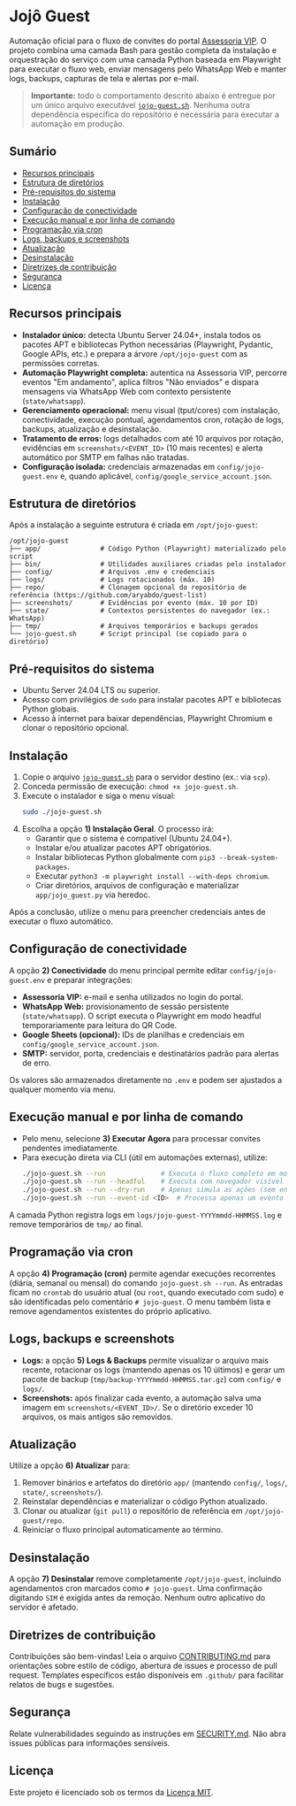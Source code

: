 # Jojô Guest

Automação oficial para o fluxo de convites do portal [Assessoria VIP](https://assessoriavip.com.br). O projeto combina uma camada Bash para gestão completa da instalação e orquestração do serviço com uma camada Python baseada em Playwright para executar o fluxo web, enviar mensagens pelo WhatsApp Web e manter logs, backups, capturas de tela e alertas por e-mail.

> **Importante:** todo o comportamento descrito abaixo é entregue por um único arquivo executável [`jojo-guest.sh`](./jojo-guest.sh). Nenhuma outra dependência específica do repositório é necessária para executar a automação em produção.

## Sumário
- [Recursos principais](#recursos-principais)
- [Estrutura de diretórios](#estrutura-de-diretórios)
- [Pré-requisitos do sistema](#pré-requisitos-do-sistema)
- [Instalação](#instalação)
- [Configuração de conectividade](#configuração-de-conectividade)
- [Execução manual e por linha de comando](#execução-manual-e-por-linha-de-comando)
- [Programação via cron](#programação-via-cron)
- [Logs, backups e screenshots](#logs-backups-e-screenshots)
- [Atualização](#atualização)
- [Desinstalação](#desinstalação)
- [Diretrizes de contribuição](#diretrizes-de-contribuição)
- [Segurança](#segurança)
- [Licença](#licença)

## Recursos principais
- **Instalador único:** detecta Ubuntu Server 24.04+, instala todos os pacotes APT e bibliotecas Python necessárias (Playwright, Pydantic, Google APIs, etc.) e prepara a árvore `/opt/jojo-guest` com as permissões corretas.
- **Automação Playwright completa:** autentica na Assessoria VIP, percorre eventos "Em andamento", aplica filtros "Não enviados" e dispara mensagens via WhatsApp Web com contexto persistente (`state/whatsapp`).
- **Gerenciamento operacional:** menu visual (tput/cores) com instalação, conectividade, execução pontual, agendamentos cron, rotação de logs, backups, atualização e desinstalação.
- **Tratamento de erros:** logs detalhados com até 10 arquivos por rotação, evidências em `screenshots/<EVENT_ID>` (10 mais recentes) e alerta automático por SMTP em falhas não tratadas.
- **Configuração isolada:** credenciais armazenadas em `config/jojo-guest.env` e, quando aplicável, `config/google_service_account.json`.

## Estrutura de diretórios
Após a instalação a seguinte estrutura é criada em `/opt/jojo-guest`:

```
/opt/jojo-guest
├── app/               # Código Python (Playwright) materializado pelo script
├── bin/               # Utilidades auxiliares criadas pelo instalador
├── config/            # Arquivos .env e credenciais
├── logs/              # Logs rotacionados (máx. 10)
├── repo/              # Clonagem opcional do repositório de referência (https://github.com/aryabdo/guest-list)
├── screenshots/       # Evidências por evento (máx. 10 por ID)
├── state/             # Contextos persistentes do navegador (ex.: WhatsApp)
├── tmp/               # Arquivos temporários e backups gerados
└── jojo-guest.sh      # Script principal (se copiado para o diretório)
```

## Pré-requisitos do sistema
- Ubuntu Server 24.04 LTS ou superior.
- Acesso com privilégios de `sudo` para instalar pacotes APT e bibliotecas Python globais.
- Acesso à internet para baixar dependências, Playwright Chromium e clonar o repositório opcional.

## Instalação
1. Copie o arquivo [`jojo-guest.sh`](./jojo-guest.sh) para o servidor destino (ex.: via `scp`).
2. Conceda permissão de execução: `chmod +x jojo-guest.sh`.
3. Execute o instalador e siga o menu visual:
   ```bash
   sudo ./jojo-guest.sh
   ```
4. Escolha a opção **1) Instalação Geral**. O processo irá:
   - Garantir que o sistema é compatível (Ubuntu 24.04+).
   - Instalar e/ou atualizar pacotes APT obrigatórios.
   - Instalar bibliotecas Python globalmente com `pip3 --break-system-packages`.
   - Executar `python3 -m playwright install --with-deps chromium`.
   - Criar diretórios, arquivos de configuração e materializar `app/jojo_guest.py` via heredoc.

Após a conclusão, utilize o menu para preencher credenciais antes de executar o fluxo automático.

## Configuração de conectividade
A opção **2) Conectividade** do menu principal permite editar `config/jojo-guest.env` e preparar integrações:
- **Assessoria VIP:** e-mail e senha utilizados no login do portal.
- **WhatsApp Web:** provisionamento de sessão persistente (`state/whatsapp`). O script executa o Playwright em modo headful temporariamente para leitura do QR Code.
- **Google Sheets (opcional):** IDs de planilhas e credenciais em `config/google_service_account.json`.
- **SMTP:** servidor, porta, credenciais e destinatários padrão para alertas de erro.

Os valores são armazenados diretamente no `.env` e podem ser ajustados a qualquer momento via menu.

## Execução manual e por linha de comando
- Pelo menu, selecione **3) Executar Agora** para processar convites pendentes imediatamente.
- Para execução direta via CLI (útil em automações externas), utilize:
  ```bash
  ./jojo-guest.sh --run              # Executa o fluxo completo em modo headless
  ./jojo-guest.sh --run --headful    # Executa com navegador visível
  ./jojo-guest.sh --run --dry-run    # Apenas simula as ações (sem envios)
  ./jojo-guest.sh --run --event-id <ID>  # Processa apenas um evento específico
  ```

A camada Python registra logs em `logs/jojo-guest-YYYYmmdd-HHMMSS.log` e remove temporários de `tmp/` ao final.

## Programação via cron
A opção **4) Programação (cron)** permite agendar execuções recorrentes (diária, semanal ou mensal) do comando `jojo-guest.sh --run`. As entradas ficam no `crontab` do usuário atual (ou `root`, quando executado com sudo) e são identificadas pelo comentário `# jojo-guest`. O menu também lista e remove agendamentos existentes do próprio aplicativo.

## Logs, backups e screenshots
- **Logs:** a opção **5) Logs & Backups** permite visualizar o arquivo mais recente, rotacionar os logs (mantendo apenas os 10 últimos) e gerar um pacote de backup (`tmp/backup-YYYYmmdd-HHMMSS.tar.gz`) com `config/` e `logs/`.
- **Screenshots:** após finalizar cada evento, a automação salva uma imagem em `screenshots/<EVENT_ID>/`. Se o diretório exceder 10 arquivos, os mais antigos são removidos.

## Atualização
Utilize a opção **6) Atualizar** para:
1. Remover binários e artefatos do diretório `app/` (mantendo `config/`, `logs/`, `state/`, `screenshots/`).
2. Reinstalar dependências e materializar o código Python atualizado.
3. Clonar ou atualizar (`git pull`) o repositório de referência em `/opt/jojo-guest/repo`.
4. Reiniciar o fluxo principal automaticamente ao término.

## Desinstalação
A opção **7) Desinstalar** remove completamente `/opt/jojo-guest`, incluindo agendamentos cron marcados como `# jojo-guest`. Uma confirmação digitando `SIM` é exigida antes da remoção. Nenhum outro aplicativo do servidor é afetado.

## Diretrizes de contribuição
Contribuições são bem-vindas! Leia o arquivo [CONTRIBUTING.md](./CONTRIBUTING.md) para orientações sobre estilo de código, abertura de issues e processo de pull request. Templates específicos estão disponíveis em `.github/` para facilitar relatos de bugs e sugestões.

## Segurança
Relate vulnerabilidades seguindo as instruções em [SECURITY.md](./SECURITY.md). Não abra issues públicas para informações sensíveis.

## Licença
Este projeto é licenciado sob os termos da [Licença MIT](./LICENSE).
